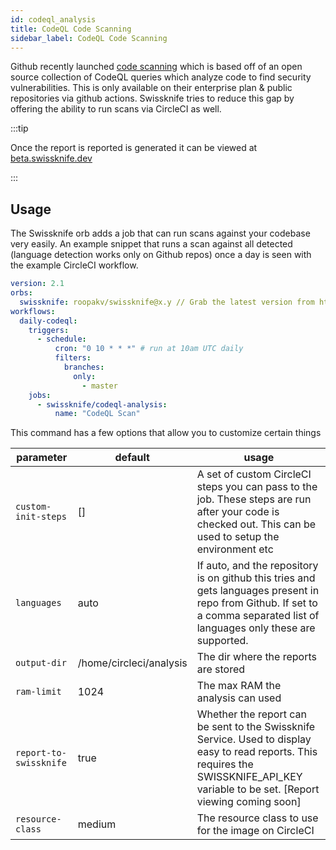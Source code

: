 ```yaml
---
id: codeql_analysis
title: CodeQL Code Scanning
sidebar_label: CodeQL Code Scanning
---
```


Github recently launched [code scanning](https://github.com/features/security) which is based off of
an open source collection of CodeQL queries which analyze code to find security vulnerabilities. This
is only available on their enterprise plan & public repositories via github actions.
Swissknife tries to reduce this gap by offering the ability to run scans via CircleCI as well.

:::tip

Once the report is reported is generated it can be viewed at [beta.swissknife.dev](https://beta.swissknife.dev)

:::

## Usage

The Swissknife orb adds a job that can run scans against your codebase very easily. An example
snippet that runs a scan against all detected (language detection works only on Github repos) once
a day is seen with the example CircleCI workflow.

```yml
version: 2.1
orbs:
  swissknife: roopakv/swissknife@x.y // Grab the latest version from https://orb.swissknife.dev
workflows:
  daily-codeql:
    triggers:
      - schedule:
          cron: "0 10 * * *" # run at 10am UTC daily
          filters:
            branches:
              only:
                - master
    jobs:
      - swissknife/codeql-analysis:
          name: "CodeQL Scan"
```

This command has a few options that allow you to customize certain things

| parameter              | default                 | usage                                                                                                                                                                                 |
| ---------------------- | ----------------------- | ------------------------------------------------------------------------------------------------------------------------------------------------------------------------------------- |
| `custom-init-steps`    | []                      | A set of custom CircleCI steps you can pass to the job. These steps are run after your code is checked out. This can be used to setup the environment etc                             |
| `languages`            | auto                    | If auto, and the repository is on github this tries and gets languages present in repo from Github. If set to a comma separated list of languages only these are supported.           |
| `output-dir`           | /home/circleci/analysis | The dir where the reports are stored                                                                                                                                                  |
| `ram-limit`            | 1024                    | The max RAM the analysis can used                                                                                                                                                     |
| `report-to-swissknife` | true                    | Whether the report can be sent to the Swissknife Service. Used to display easy to read reports. This requires the SWISSKNIFE_API_KEY variable to be set. [Report viewing coming soon] |
| `resource-class`       | medium                  | The resource class to use for the image on CircleCI                                                                                                                                   |
